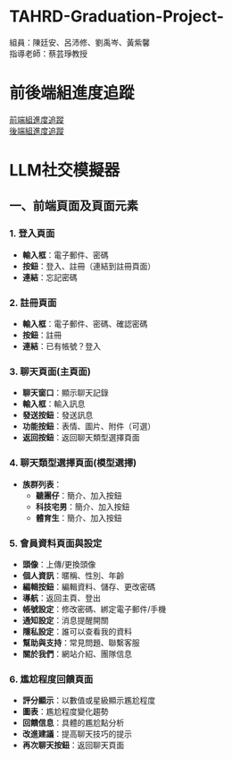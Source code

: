 # TAHRD-Graduation-Project-
組員：陳廷安、呂沛修、劉禹岑、黃紫馨  
指導老師：蔡芸琤教授  

# 前後端組進度追蹤  
[前端組進度追蹤](https://github.com/claire0311/front-end)  
[後端組進度追蹤](https://github.com/PeiHsiuLu/Graduation_folio)  


# LLM社交模擬器  

## 一、前端頁面及頁面元素

### 1. 登入頁面
- **輸入框**：電子郵件、密碼  
- **按鈕**：登入、註冊（連結到註冊頁面）  
- **連結**：忘記密碼  

### 2. 註冊頁面
- **輸入框**：電子郵件、密碼、確認密碼  
- **按鈕**：註冊  
- **連結**：已有帳號？登入  


### 3. 聊天頁面(主頁面)
- **聊天窗口**：顯示聊天記錄  
- **輸入框**：輸入訊息  
- **發送按鈕**：發送訊息  
- **功能按鈕**：表情、圖片、附件（可選）  
- **返回按鈕**：返回聊天類型選擇頁面  

### 4. 聊天類型選擇頁面(模型選擇)
- **族群列表**：
  - **聽團仔**：簡介、加入按鈕  
  - **科技宅男**：簡介、加入按鈕  
  - **體育生**：簡介、加入按鈕  
  
### 5. 會員資料頁面與設定
- **頭像**：上傳/更換頭像  
- **個人資訊**：暱稱、性別、年齡
- **編輯按鈕**：編輯資料、儲存、更改密碼  
- **導航**：返回主頁、登出  
- **帳號設定**：修改密碼、綁定電子郵件/手機  
- **通知設定**：消息提醒開關  
- **隱私設定**：誰可以查看我的資料  
- **幫助與支持**：常見問題、聯繫客服  
- **關於我們**：網站介紹、團隊信息  

### 6. 尷尬程度回饋頁面
- **評分顯示**：以數值或星級顯示尷尬程度  
- **圖表**：尷尬程度變化趨勢  
- **回饋信息**：具體的尷尬點分析  
- **改進建議**：提高聊天技巧的提示  
- **再次聊天按鈕**：返回聊天頁面  
